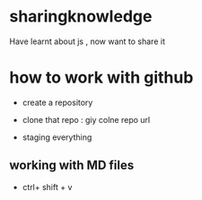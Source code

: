 # sharingknowledge
Have learnt about js , now want to share it

# how to work with github

- create a repository
- clone that repo : giy colne repo url

- staging everything

## working with MD files

- ctrl+ shift + v